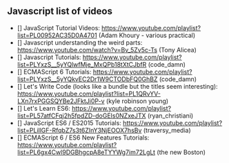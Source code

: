 ## Javascript list of videos

* [] JavaScript Tutorial Videos: https://www.youtube.com/playlist?list=PL00952AC35D0A4701 (Adam Khoury - various practical)
* [] Javascript understanding the weird parts: https://www.youtube.com/watch?v=Bv_5Zv5c-Ts (Tony Alicea)
* [] Javascript Tutorials: https://www.youtube.com/playlist?list=PLYxzS__5yYQlwfMje_MxQPb18tXtCJbfR (code_damn)
* [] ECMAScript 6 Tutorials: https://www.youtube.com/playlist?list=PLYxzS__5yYQkvEC2Dr1W9CTODbFQ0GhBZ (code_damn)
* [] Let's Write Code (looks like a bundle but the titles seem interesting): https://www.youtube.com/playlist?list=PL1QRvYV-LXn7rxPGGSQYBe2JFktJi0P-v (kyle robinson young)
* [] Let's Learn ES6: https://www.youtube.com/playlist?list=PL57atfCFqj2h5fpdZD-doGEIs0NZxeJTX (ryan_christiani)
* [] JavaScript ES6 / ES2015 Tutorials: https://www.youtube.com/playlist?list=PLillGF-RfqbZ7s3t6ZInY3NjEOOX7hsBv (traversy_media)
* [] ECMAScript 6 / ES6 New Features Tutorials: https://www.youtube.com/playlist?list=PL6gx4Cwl9DGBhgcpA8eTYYWg7im72LgLt (the new Boston)
